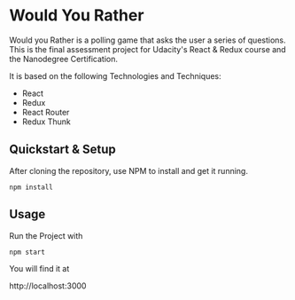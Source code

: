 # Would You Rather

Would you Rather is a polling game that asks the user a series of questions.
This is the final assessment project for Udacity's React & Redux course and the Nanodegree Certification.

It is based on the following Technologies and Techniques: 
* React
* Redux
* React Router
* Redux Thunk

## Quickstart & Setup
After cloning the repository, use NPM to install and get it running.

```npm install```

## Usage
Run the Project with

``` npm start ```

You will find it at

http://localhost:3000
